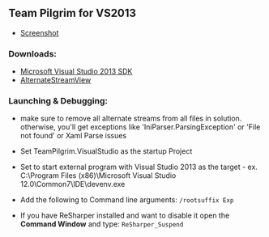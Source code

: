 ## Team Pilgrim for VS2013

* [Screenshot][scrnshot]

### Downloads:

* [Microsoft Visual Studio 2013 SDK][vs2013sdk]
* [AlternateStreamView][asvdownload]

### Launching & Debugging:

* make sure to remove all alternate streams from all files in solution. 
otherwise, you'll get exceptions like 'IniParser.ParsingException' or 'File not found' or Xaml Parse issues

* Set TeamPilgrim.VisualStudio as the startup Project
* Set to start external program with Visual Studio 2013 as the target - ex. 
C:\Program Files (x86)\Microsoft Visual Studio 12.0\Common7\IDE\devenv.exe

* Add the following to Command line arguments: `/rootsuffix Exp`

* If you have ReSharper installed and want to disable it open the **Command Window** and type: `ReSharper_Suspend`

[vs2013sdk]:     http://www.microsoft.com/en-us/download/details.aspx?id=40758
[asvdownload]:	http://www.nirsoft.net/utils/alternate_data_streams.html
[scrnshot]:	http://i.imgur.com/4nEhDti.png